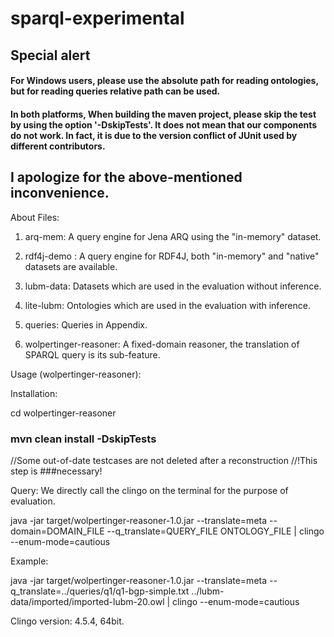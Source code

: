 # sparql-experimental 

## Special alert

#### For Windows users, please use the absolute path for reading ontologies, but for reading queries relative path can be used.
#### In both platforms, When building the maven project, please skip the test by using the option '-DskipTests'. It does not mean that our components do not work. In fact, it is due to the version conflict of JUnit used by different contributors.

## I apologize for the above-mentioned inconvenience.

About Files:
1. arq-mem: A query engine for Jena ARQ using the "in-memory" dataset.

2. rdf4j-demo : A query engine for RDF4J, both "in-memory" and "native" datasets are available.

3. lubm-data: Datasets which are used in the evaluation without inference.

4. lite-lubm: Ontologies which are used in the evaluation with inference.

5. queries: Queries in Appendix.

6. wolpertinger-reasoner: A fixed-domain reasoner, the translation of SPARQL query is its sub-feature.



Usage (wolpertinger-reasoner):

Installation:

cd wolpertinger-reasoner

### mvn clean install -DskipTests 

//Some out-of-date testcases are not deleted after a reconstruction
//!This step is ###necessary!

Query:
We directly call the clingo on the terminal for the purpose of evaluation.

java -jar target/wolpertinger-reasoner-1.0.jar --translate=meta --domain=DOMAIN_FILE --q_translate=QUERY_FILE  ONTOLOGY_FILE
| clingo --enum-mode=cautious

Example:

java -jar target/wolpertinger-reasoner-1.0.jar --translate=meta --q_translate=../queries/q1/q1-bgp-simple.txt   ../lubm-data/imported/imported-lubm-20.owl | clingo --enum-mode=cautious

Clingo version: 4.5.4, 64bit.






